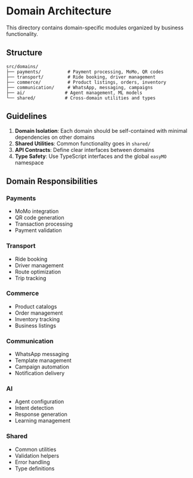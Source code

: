 # Domain Architecture

This directory contains domain-specific modules organized by business functionality.

## Structure

```
src/domains/
├── payments/          # Payment processing, MoMo, QR codes
├── transport/         # Ride booking, driver management
├── commerce/          # Product listings, orders, inventory
├── communication/     # WhatsApp, messaging, campaigns
├── ai/               # Agent management, ML models
└── shared/           # Cross-domain utilities and types
```

## Guidelines

1. **Domain Isolation**: Each domain should be self-contained with minimal dependencies on other domains
2. **Shared Utilities**: Common functionality goes in `shared/`
3. **API Contracts**: Define clear interfaces between domains
4. **Type Safety**: Use TypeScript interfaces and the global `easyMO` namespace

## Domain Responsibilities

### Payments
- MoMo integration
- QR code generation
- Transaction processing
- Payment validation

### Transport  
- Ride booking
- Driver management
- Route optimization
- Trip tracking

### Commerce
- Product catalogs
- Order management
- Inventory tracking
- Business listings

### Communication
- WhatsApp messaging
- Template management
- Campaign automation
- Notification delivery

### AI
- Agent configuration
- Intent detection
- Response generation
- Learning management

### Shared
- Common utilities
- Validation helpers
- Error handling
- Type definitions
